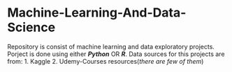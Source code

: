 # Machine-Learning-And-Data-Science #

Repository is consist of machine learning and data exploratory projects.
Porject is done using either ***Python*** OR ***R***. 
Data sources for this projects are from:
    1. Kaggle 
    2. Udemy-Courses resources(*there are few of them*)